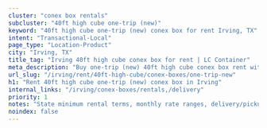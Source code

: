 ```yaml
---
cluster: "conex box rentals"
subcluster: "40ft high cube one-trip (new)"
keyword: "40ft high cube one-trip (new) conex box for rent Irving, TX"
intent: "Transactional-Local"
page_type: "Location-Product"
city: "Irving, TX"
title_tag: "Irving 40ft high cube conex box for rent | LC Container"
meta_description: "Buy one-trip (new) 40ft high cube conex box rent with local delivery in Irving, TX. LC Container — local Since 2003. Request a fast quote today."
url_slug: "/irving/rent/40ft-high-cube/conex-boxes/one-trip-new"
h1: "Rent 40ft high cube one-trip (new) conex box in Irving"
internal_links: "/irving/conex-boxes/rentals,/delivery"
priority: 1
notes: "State minimum rental terms, monthly rate ranges, delivery/pickup fees, service area."
noindex: false
---
```


<!-- TODO: Add unique city/inventory copy, images, and internal links here. -->
